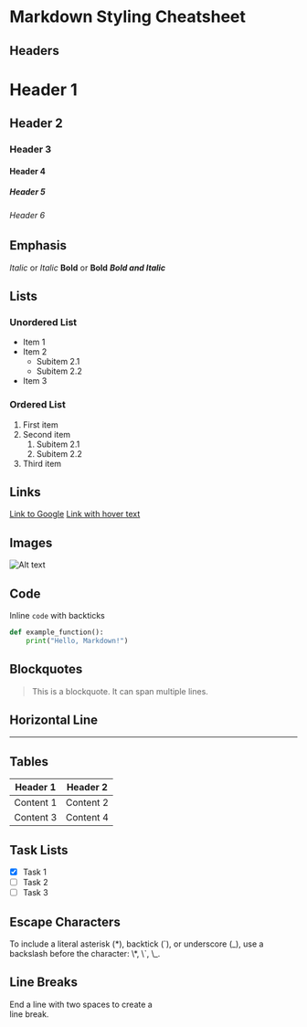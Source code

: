 # Markdown Styling Cheatsheet

## Headers

# Header 1
## Header 2
### Header 3
#### Header 4
##### Header 5
###### Header 6

## Emphasis

*Italic* or _Italic_
**Bold** or __Bold__
**_Bold and Italic_**

## Lists

### Unordered List

- Item 1
- Item 2
  - Subitem 2.1
  - Subitem 2.2
- Item 3

### Ordered List

1. First item
2. Second item
   1. Subitem 2.1
   2. Subitem 2.2
3. Third item

## Links

[Link to Google](https://www.google.com)
[Link with hover text](https://www.example.com "Example Link")

## Images

![Alt text](https://via.placeholder.com/150 "Image Title")

## Code

Inline `code` with backticks
```python
def example_function():
    print("Hello, Markdown!")
```

## Blockquotes

> This is a blockquote.
> It can span multiple lines.

## Horizontal Line

---

## Tables

| Header 1 | Header 2 |
| ---------|----------|
| Content 1| Content 2|
| Content 3| Content 4|

## Task Lists

- [x] Task 1
- [ ] Task 2
- [ ] Task 3

## Escape Characters

To include a literal asterisk (\*), backtick (\`), or underscore (\_), use a backslash before the character: \\\*, \\\`, \\_.

## Line Breaks

End a line with two spaces to create a  
line break.
